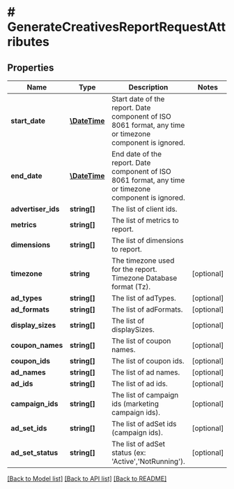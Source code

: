 # # GenerateCreativesReportRequestAttributes

## Properties

Name | Type | Description | Notes
------------ | ------------- | ------------- | -------------
**start_date** | [**\DateTime**](\DateTime.md) | Start date of the report. Date component of ISO 8061 format, any time or timezone component is ignored. |
**end_date** | [**\DateTime**](\DateTime.md) | End date of the report. Date component of ISO 8061 format, any time or timezone component is ignored. |
**advertiser_ids** | **string[]** | The list of client ids. |
**metrics** | **string[]** | The list of metrics to report. |
**dimensions** | **string[]** | The list of dimensions to report. |
**timezone** | **string** | The timezone used for the report. Timezone Database format (Tz). | [optional]
**ad_types** | **string[]** | The list of adTypes. | [optional]
**ad_formats** | **string[]** | The list of adFormats. | [optional]
**display_sizes** | **string[]** | The list of displaySizes. | [optional]
**coupon_names** | **string[]** | The list of coupon names. | [optional]
**coupon_ids** | **string[]** | The list of coupon ids. | [optional]
**ad_names** | **string[]** | The list of ad names. | [optional]
**ad_ids** | **string[]** | The list of ad ids. | [optional]
**campaign_ids** | **string[]** | The list of campaign ids (marketing campaign ids). | [optional]
**ad_set_ids** | **string[]** | The list of adSet ids (campaign ids). | [optional]
**ad_set_status** | **string[]** | The list of adSet status (ex: &#39;Active&#39;,&#39;NotRunning&#39;). | [optional]

[[Back to Model list]](../../README.md#models) [[Back to API list]](../../README.md#endpoints) [[Back to README]](../../README.md)
